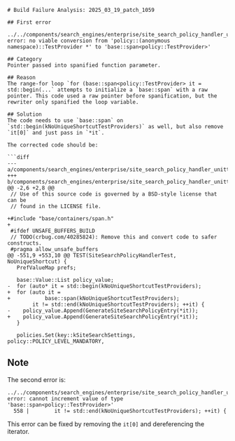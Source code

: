 ```
# Build Failure Analysis: 2025_03_19_patch_1059

## First error

../../components/search_engines/enterprise/site_search_policy_handler_unittest.cc:556:41: error: no viable conversion from 'policy::(anonymous namespace)::TestProvider *' to 'base::span<policy::TestProvider>'

## Category
Pointer passed into spanified function parameter.

## Reason
The range-for loop `for (base::span<policy::TestProvider> it = std::begin(...` attempts to initialize a `base::span` with a raw pointer. This code used a raw pointer before spanification, but the rewriter only spanified the loop variable.

## Solution
The code needs to use `base::span` on `std::begin(kNoUniqueShortcutTestProviders)` as well, but also remove `it[0]` and just pass in `*it`.

The corrected code should be:

```diff
--- a/components/search_engines/enterprise/site_search_policy_handler_unittest.cc
+++ b/components/search_engines/enterprise/site_search_policy_handler_unittest.cc
@@ -2,6 +2,8 @@
 // Use of this source code is governed by a BSD-style license that can be
 // found in the LICENSE file.
 
+#include "base/containers/span.h"
+
 #ifdef UNSAFE_BUFFERS_BUILD
 // TODO(crbug.com/40285824): Remove this and convert code to safer constructs.
 #pragma allow_unsafe_buffers
@@ -551,9 +553,10 @@ TEST(SiteSearchPolicyHandlerTest, NoUniqueShortcut) {
   PrefValueMap prefs;
 
   base::Value::List policy_value;
-  for (auto* it = std::begin(kNoUniqueShortcutTestProviders);
+  for (auto it =
+           base::span(kNoUniqueShortcutTestProviders);
        it != std::end(kNoUniqueShortcutTestProviders); ++it) {
-    policy_value.Append(GenerateSiteSearchPolicyEntry(*it));
+    policy_value.Append(GenerateSiteSearchPolicyEntry(*it));
   }
 
   policies.Set(key::kSiteSearchSettings, policy::POLICY_LEVEL_MANDATORY,

```

## Note
The second error is:
```
../../components/search_engines/enterprise/site_search_policy_handler_unittest.cc:558:56: error: cannot increment value of type 'base::span<policy::TestProvider>'
  558 |        it != std::end(kNoUniqueShortcutTestProviders); ++it) {
```
This error can be fixed by removing the `it[0]` and dereferencing the iterator.